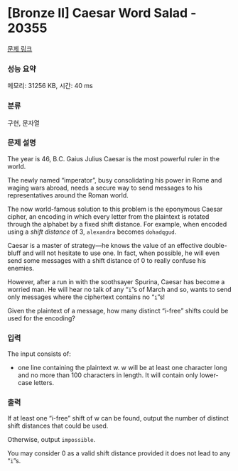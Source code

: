 # [Bronze II] Caesar Word Salad - 20355 

[문제 링크](https://www.acmicpc.net/problem/20355) 

### 성능 요약

메모리: 31256 KB, 시간: 40 ms

### 분류

구현, 문자열

### 문제 설명

<p>The year is 46, B.C. Gaius Julius Caesar is the most powerful ruler in the world.</p>

<p>The newly named “imperator”, busy consolidating his power in Rome and waging wars abroad, needs a secure way to send messages to his representatives around the Roman world.</p>

<p>The now world-famous solution to this problem is the eponymous Caesar cipher, an encoding in which every letter from the plaintext is rotated through the alphabet by a fixed shift distance. For example, when encoded using a <em>shift distance</em> of 3, <code>alexandra</code> becomes <code>dohadqgud</code>.</p>

<p>Caesar is a master of strategy—he knows the value of an effective double-bluff and will not hesitate to use one. In fact, when possible, he will even send some messages with a shift distance of 0 to really confuse his enemies.</p>

<p>However, after a run in with the soothsayer Spurina, Caesar has become a worried man. He will hear no talk of any “<code>i</code>”s of March and so, wants to send only messages where the ciphertext contains no “<code>i</code>”s!</p>

<p>Given the plaintext of a message, how many distinct “i-free” shifts could be used for the encoding?</p>

### 입력 

 <p>The input consists of:</p>

<ul>
	<li>one line containing the plaintext w. w will be at least one character long and no more than 100 characters in length. It will contain only lower-case letters.</li>
</ul>

### 출력 

 <p>If at least one “i-free” shift of w can be found, output the number of distinct shift distances that could be used.</p>

<p>Otherwise, output <code>impossible</code>.</p>

<p>You may consider 0 as a valid shift distance provided it does not lead to any “<code>i</code>”s.</p>

